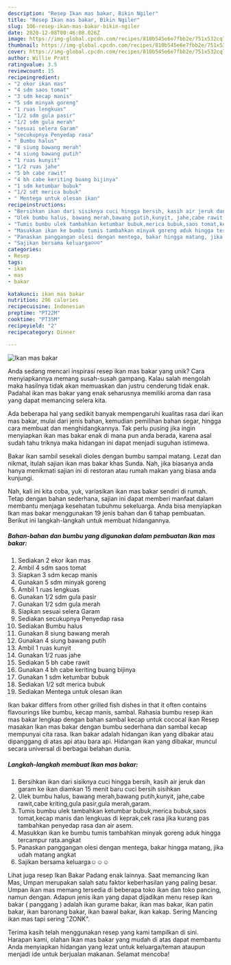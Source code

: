 ```yaml
---
description: "Resep Ikan mas bakar, Bikin Ngiler"
title: "Resep Ikan mas bakar, Bikin Ngiler"
slug: 106-resep-ikan-mas-bakar-bikin-ngiler
date: 2020-12-08T00:46:08.026Z
image: https://img-global.cpcdn.com/recipes/810b545e6e7fbb2e/751x532cq70/ikan-mas-bakar-foto-resep-utama.jpg
thumbnail: https://img-global.cpcdn.com/recipes/810b545e6e7fbb2e/751x532cq70/ikan-mas-bakar-foto-resep-utama.jpg
cover: https://img-global.cpcdn.com/recipes/810b545e6e7fbb2e/751x532cq70/ikan-mas-bakar-foto-resep-utama.jpg
author: Willie Pratt
ratingvalue: 3.5
reviewcount: 15
recipeingredient:
- "2 ekor ikan mas"
- "4 sdm saos tomat"
- "3 sdm kecap manis"
- "5 sdm minyak goreng"
- "1 ruas lengkuas"
- "1/2 sdm gula pasir"
- "1/2 sdm gula merah"
- "sesuai selera Garam"
- "secukupnya Penyedap rasa"
- " Bumbu halus"
- "8 siung bawang merah"
- "4 siung bawang putih"
- "1 ruas kunyit"
- "1/2 ruas jahe"
- "5 bh cabe rawit"
- "4 bh cabe keriting buang bijinya"
- "1 sdm ketumbar bubuk"
- "1/2 sdt merica bubuk"
- " Mentega untuk olesan ikan"
recipeinstructions:
- "Bersihkan ikan dari sisiknya cuci hingga bersih, kasih air jeruk dan garam ke ikan diamkan 15 menit baru cuci bersih sisihkan"
- "Ulek bumbu halus, bawang merah,bawang putih,kunyit, jahe,cabe rawit,cabe kriting,gula pasir,gula merah,garam."
- "Tumis bumbu ulek tambahkan ketumbar bubuk,merica bubuk,saos tomat,kecap manis dan lengkuas di keprak,cek rasa jika kurang pas tambahkan penyedap rasa dan air asem."
- "Masukkan ikan ke bumbu tumis tambahkan minyak goreng aduk hingga tercampur rata.angkat"
- "Panaskan panggangan olesi dengan mentega, bakar hingga matang, jika udah matang angkat"
- "Sajikan bersama keluarga☺☺☺"
categories:
- Resep
tags:
- ikan
- mas
- bakar

katakunci: ikan mas bakar 
nutrition: 296 calories
recipecuisine: Indonesian
preptime: "PT22M"
cooktime: "PT35M"
recipeyield: "2"
recipecategory: Dinner

---
```



![Ikan mas bakar](https://img-global.cpcdn.com/recipes/810b545e6e7fbb2e/751x532cq70/ikan-mas-bakar-foto-resep-utama.jpg)

Anda sedang mencari inspirasi resep ikan mas bakar yang unik? Cara menyiapkannya memang susah-susah gampang. Kalau salah mengolah maka hasilnya tidak akan memuaskan dan justru cenderung tidak enak. Padahal ikan mas bakar yang enak seharusnya memiliki aroma dan rasa yang dapat memancing selera kita.

Ada beberapa hal yang sedikit banyak mempengaruhi kualitas rasa dari ikan mas bakar, mulai dari jenis bahan, kemudian pemilihan bahan segar, hingga cara membuat dan menghidangkannya. Tak perlu pusing jika ingin menyiapkan ikan mas bakar enak di mana pun anda berada, karena asal sudah tahu triknya maka hidangan ini dapat menjadi suguhan istimewa.

Bakar ikan sambil sesekali dioles dengan bumbu sampai matang. Lezat dan nikmat, itulah sajian ikan mas bakar khas Sunda. Nah, jika biasanya anda hanya menikmati sajian ini di restoran atau rumah makan yang biasa anda kunjungi.


Nah, kali ini kita coba, yuk, variasikan ikan mas bakar sendiri di rumah. Tetap dengan bahan sederhana, sajian ini dapat memberi manfaat dalam membantu menjaga kesehatan tubuhmu sekeluarga. Anda bisa menyiapkan Ikan mas bakar menggunakan 19 jenis bahan dan 6 tahap pembuatan. Berikut ini langkah-langkah untuk membuat hidangannya.

<!--inarticleads1-->

##### Bahan-bahan dan bumbu yang digunakan dalam pembuatan Ikan mas bakar:

1. Sediakan 2 ekor ikan mas
1. Ambil 4 sdm saos tomat
1. Siapkan 3 sdm kecap manis
1. Gunakan 5 sdm minyak goreng
1. Ambil 1 ruas lengkuas
1. Gunakan 1/2 sdm gula pasir
1. Gunakan 1/2 sdm gula merah
1. Siapkan sesuai selera Garam
1. Sediakan secukupnya Penyedap rasa
1. Sediakan  Bumbu halus
1. Gunakan 8 siung bawang merah
1. Gunakan 4 siung bawang putih
1. Ambil 1 ruas kunyit
1. Gunakan 1/2 ruas jahe
1. Sediakan 5 bh cabe rawit
1. Gunakan 4 bh cabe keriting buang bijinya
1. Gunakan 1 sdm ketumbar bubuk
1. Sediakan 1/2 sdt merica bubuk
1. Sediakan  Mentega untuk olesan ikan


Ikan bakar differs from other grilled fish dishes in that it often contains flavourings like bumbu, kecap manis, sambal. Rahasia bumbu resep ikan mas bakar lengkap dengan bahan sambal kecap untuk cococal ikan Resep masakan Ikan mas bakar dengan bumbu sederhana dan sambal kecap mempunyai cita rasa. Ikan bakar adalah hidangan ikan yang dibakar atau dipanggang di atas api atau bara api. Hidangan ikan yang dibakar, muncul secara universal di berbagai belahan dunia. 

<!--inarticleads2-->

##### Langkah-langkah membuat Ikan mas bakar:

1. Bersihkan ikan dari sisiknya cuci hingga bersih, kasih air jeruk dan garam ke ikan diamkan 15 menit baru cuci bersih sisihkan
1. Ulek bumbu halus, bawang merah,bawang putih,kunyit, jahe,cabe rawit,cabe kriting,gula pasir,gula merah,garam.
1. Tumis bumbu ulek tambahkan ketumbar bubuk,merica bubuk,saos tomat,kecap manis dan lengkuas di keprak,cek rasa jika kurang pas tambahkan penyedap rasa dan air asem.
1. Masukkan ikan ke bumbu tumis tambahkan minyak goreng aduk hingga tercampur rata.angkat
1. Panaskan panggangan olesi dengan mentega, bakar hingga matang, jika udah matang angkat
1. Sajikan bersama keluarga☺☺☺


Lihat juga resep Ikan Bakar Padang enak lainnya. Saat memancing Ikan Mas, Umpan merupakan salah satu faktor keberhasilan yang paling besar. Umpan ikan mas memang tersedia di beberapa toko ikan dan toko pancing, namun dengan. Adapun jenis ikan yang dapat dijadikan menu resep ikan bakar ( panggang ) adalah ikan gurame bakar, ikan mas bakar, ikan patin bakar, ikan baronang bakar, ikan bawal bakar, ikan kakap. Sering Mancing ikan mas tapi sering &#34;ZONK&#34;. 

Terima kasih telah menggunakan resep yang kami tampilkan di sini. Harapan kami, olahan Ikan mas bakar yang mudah di atas dapat membantu Anda menyiapkan hidangan yang lezat untuk keluarga/teman ataupun menjadi ide untuk berjualan makanan. Selamat mencoba!
